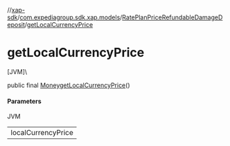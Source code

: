 //[xap-sdk](../../../index.md)/[com.expediagroup.sdk.xap.models](../index.md)/[RatePlanPriceRefundableDamageDeposit](index.md)/[getLocalCurrencyPrice](get-local-currency-price.md)

# getLocalCurrencyPrice

[JVM]\

public final [Money](../-money/index.md)[getLocalCurrencyPrice](get-local-currency-price.md)()

#### Parameters

JVM

| |
|---|
| localCurrencyPrice |

